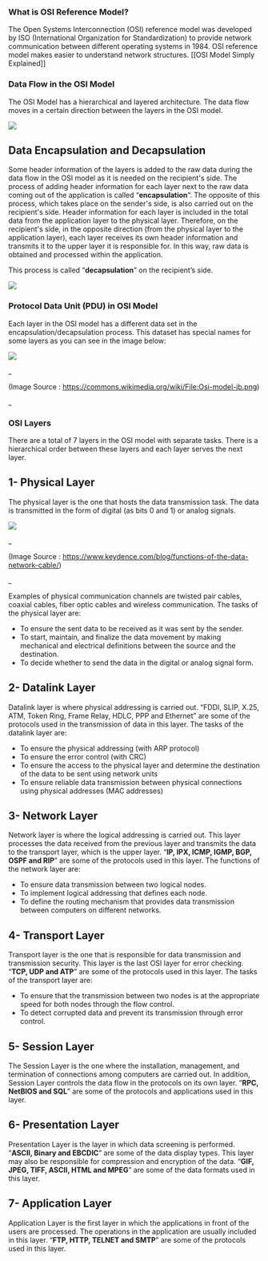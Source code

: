 ### What is OSI Reference Model?

The Open Systems Interconnection (OSI) reference model was developed by ISO (International Organization for Standardization) to provide network communication between different operating systems in 1984. OSI reference model makes easier to understand network structures.
[[OSI Model Simply Explained]] 
  

### Data Flow in the OSI Model

The OSI Model has a hierarchical and layered architecture. The data flow moves in a certain direction between the layers in the OSI model.

![](https://ld-images-2.s3.us-east-2.amazonaws.com/Network+Fundamentals+II/images/image-12.png)

  

## Data Encapsulation and Decapsulation

  
  

Some header information of the layers is added to the raw data during the data flow in the OSI model as it is needed on the recipient's side. The process of adding header information for each layer next to the raw data coming out of the application is called “**encapsulation**”. The opposite of this process, which takes place on the sender's side, is also carried out on the recipient's side. Header information for each layer is included in the total data from the application layer to the physical layer. Therefore, on the recipient's side, in the opposite direction (from the physical layer to the application layer), each layer receives its own header information and transmits it to the upper layer it is responsible for. In this way, raw data is obtained and processed within the application.

This process is called “**decapsulation**” on the recipient’s side.

![](https://ld-images-2.s3.us-east-2.amazonaws.com/Network+Fundamentals+II/images/image-13-1024x634.png)

  

### Protocol Data Unit (PDU) in OSI Model

Each layer in the OSI model has a different data set in the encapsulation/decapsulation process. This dataset has special names for some layers as you can see in the image below: 

![](https://ld-images-2.s3.us-east-2.amazonaws.com/Network+Fundamentals+II/images/image-14.png)

_

(Image Source : https://commons.wikimedia.org/wiki/File:Osi-model-jb.png)

_

  
  

### OSI Layers

There are a total of 7 layers in the OSI model with separate tasks. There is a hierarchical order between these layers and each layer serves the next layer.

  

## 1- Physical Layer

The physical layer is the one that hosts the data transmission task. The data is transmitted in the form of digital (as bits 0 and 1) or analog signals.

![](https://ld-images-2.s3.us-east-2.amazonaws.com/Network+Fundamentals+II/images/image.jpeg)

_

(Image Source : https://www.keydence.com/blog/functions-of-the-data-network-cable/)

_

Examples of physical communication channels are twisted pair cables, coaxial cables, fiber optic cables and wireless communication. The tasks of the physical layer are:

- To ensure the sent data to be received as it was sent by the sender.
- To start, maintain, and finalize the data movement by making mechanical and electrical definitions between the source and the destination.
- To decide whether to send the data in the digital or analog signal form.
  

## 2- Datalink Layer

Datalink layer is where physical addressing is carried out. “FDDI, SLIP, X.25, ATM, Token Ring, Frame Relay, HDLC, PPP and Ethernet” are some of the protocols used in the transmission of data in this layer. The tasks of the datalink layer are:

- To ensure the physical addressing (with ARP protocol)
- To ensure the error control (with CRC)
- To ensure the access to the physical layer and determine the destination of the data to be sent using network units
- To ensure reliable data transmission between physical connections using physical addresses (MAC addresses)

  

## 3- Network Layer

Network layer is where the logical addressing is carried out. This layer processes the data received from the previous layer and transmits the data to the transport layer, which is the upper layer. “**IP, IPX, ICMP, IGMP, BGP, OSPF and RIP**” are some of the protocols used in this layer. The functions of the network layer are:

- To ensure data transmission between two logical nodes.
- To implement logical addressing that defines each node.
- To define the routing mechanism that provides data transmission between computers on different networks.

  

## 4- Transport Layer

Transport layer is the one that is responsible for data transmission and transmission security. This layer is the last OSI layer for error checking. “**TCP, UDP and ATP**” are some of the protocols used in this layer. The tasks of the transport layer are:

- To ensure that the transmission between two nodes is at the appropriate speed for both nodes through the flow control.
- To detect corrupted data and prevent its transmission through error control.

  

## 5- Session Layer

The Session Layer is the one where the installation, management, and termination of connections among computers are carried out. In addition, Session Layer controls the data flow in the protocols on its own layer. “**RPC, NetBIOS and SQL**” are some of the protocols and applications used in this layer.

  

## 6- Presentation Layer

Presentation Layer is the layer in which data screening is performed. “**ASCII, Binary and EBCDIC**” are some of the data display types. This layer may also be responsible for compression and encryption of the data. “**GIF, JPEG, TIFF, ASCII, HTML and MPEG**” are some of the data formats used in this layer.

  

## 7- Application Layer

Application Layer is the first layer in which the applications in front of the users are processed. The operations in the application are usually included in this layer. “**FTP, HTTP, TELNET and SMTP**” are some of the protocols used in this layer.